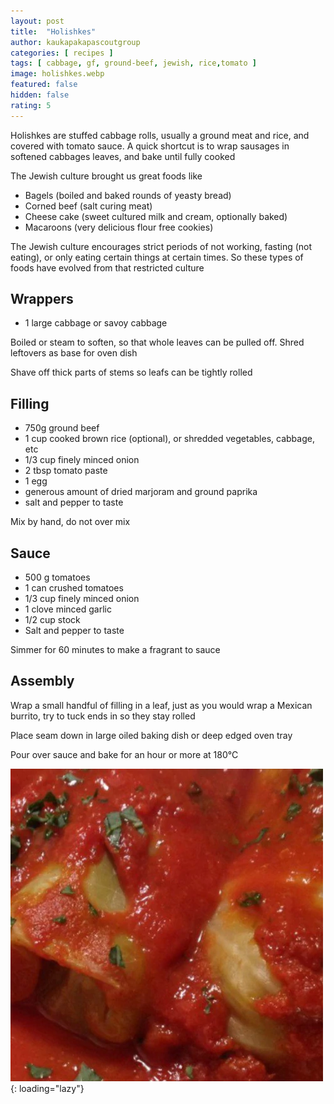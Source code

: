 ```yaml
---
layout: post
title:  "Holishkes"
author: kaukapakapascoutgroup
categories: [ recipes ]
tags: [ cabbage, gf, ground-beef, jewish, rice,tomato ]
image: holishkes.webp
featured: false
hidden: false
rating: 5
---
```


Holishkes are stuffed cabbage rolls, usually a ground meat and rice, and covered with tomato sauce. A quick shortcut is to wrap sausages in softened cabbages leaves, and bake until fully cooked

The Jewish culture brought us great foods like

* Bagels (boiled and baked rounds of yeasty bread)
* Corned beef (salt curing meat)
* Cheese cake (sweet cultured milk and cream, optionally baked)
* Macaroons (very delicious flour free cookies)

The Jewish culture encourages strict periods of not working, fasting (not eating), or only eating certain things at certain times. So these types of foods have evolved from that restricted culture

## Wrappers

* 1 large cabbage or savoy cabbage

Boiled or steam to soften, so that whole leaves can be pulled off. Shred leftovers as base for oven dish

Shave off thick parts of stems so leafs can be tightly rolled

## Filling

* 750g ground beef
* 1 cup cooked brown rice (optional), or shredded vegetables, cabbage, etc
* 1/3 cup finely minced onion
* 2 tbsp tomato paste
* 1 egg
* generous amount of dried marjoram and ground paprika
* salt and pepper to taste

Mix by hand, do not over mix

## Sauce

* 500 g tomatoes
* 1 can crushed tomatoes
* 1/3 cup finely minced onion
* 1 clove minced garlic
* 1/2 cup stock
* Salt and pepper to taste

Simmer for 60 minutes to make a fragrant to sauce

## Assembly

Wrap a small handful of filling in a leaf, just as you would wrap a Mexican burrito, try to tuck ends in so they stay rolled

Place seam down in large oiled baking dish or deep edged oven tray

Pour over sauce and bake for an hour or more at 180°C

![Traditional serving](/assets/images/kaukapakapascoutgroup/holishkes-a.webp){: loading="lazy"}
